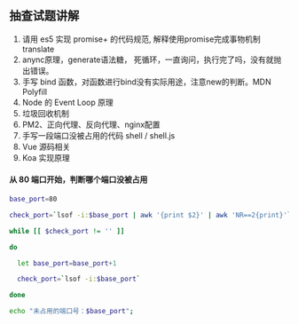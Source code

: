 ## 抽查试题讲解

1. 请用 es5 实现 promise+ 的代码规范, 解释使用promise完成事物机制 translate
2. anync原理，generate语法糖， 死循环，一直询问，执行完了吗，没有就抛出错误。
3. 手写 bind 函数，对函数进行bind没有实际用途，注意new的判断。MDN Polyfill
4. Node 的 Event Loop 原理 
5. 垃圾回收机制
6. PM2、正向代理、反向代理、nginx配置
7. 手写一段端口没被占用的代码 shell / shell.js
8. Vue 源码相关
9. Koa 实现原理



####  从 80 端口开始，判断哪个端口没被占用

```sh
base_port=80

check_port=`lsof -i:$base_port | awk '{print $2}' | awk 'NR==2{print}'`

while [[ $check_port != '' ]]

do

  let base_port=base_port+1

  check_port=`lsof -i:$base_port`

done

echo "未占用的端口号：$base_port";
```
